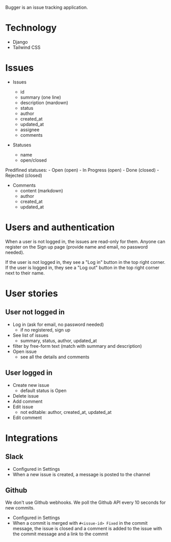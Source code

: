 Bugger is an issue tracking application.

# Technology

- Django
- Tailwind CSS

# Issues

- Issues
    - id
    - summary (one line)
    - description (mardown)
    - status
    - author
    - created_at
    - updated_at
    - assignee
    - comments

- Statuses
    - name
    - open/closed

Predifined statuses:
    - Open (open)
    - In Progress (open)
    - Done (closed)
    - Rejected (closed)

- Comments
    - content (markdown)
    - author
    - created_at
    - updated_at


# Users and authentication

When a user is not logged in, the issues are read-only for them. 
Anyone can register on the Sign up page (provide name and email, no password needed).

If the user is not logged in, they see a "Log in" button in the top right corner.
If the user is logged in, they see a "Log out" button in the top right corner next to their name.

# User stories

## User not logged in

- Log in (ask for email, no password needed)
  - if no registered, sign up
- See list of issues
  - summary, status, author, updated_at
 - filter by free-form text (match with summary and description)
- Open issue
  - see all the details and comments

## User logged in

- Create new issue
  - default status is Open
- Delete issue
- Add comment
- Edit issue
  - not editable: author, created_at, updated_at
- Edit comment

# Integrations

## Slack

- Configured in Settings
- When a new issue is created, a message is posted to the channel

## Github

We don't use Github webhooks. We poll the Github API every 10 seconds for new commits.

- Configured in Settings
- When a commit is merged with `#<issue-id> Fixed` in the commit message, the issue is closed and a comment is added to the issue with the commit message and a link to the commit